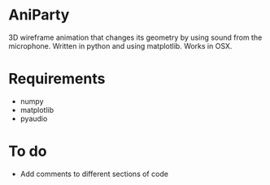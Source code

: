 # AniParty
3D wireframe animation that changes its geometry by using sound from the microphone. Written in python and using matplotlib. Works in OSX. 

# Requirements

* numpy 
* matplotlib
* pyaudio


# To do
* Add comments to different sections of code
